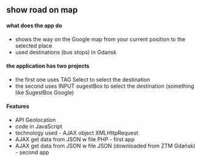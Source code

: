 ## show road on map

#### what does the app do
* shows the way on the Google map from your current position to the selected place
* used destinations (bus stops) in Gdansk

#### the application has two projects
* the first one uses TAG Select to select the destination
* the second uses INPUT sugestBox to select the destination (something like SugestBox Google)

#### Features
* API Geolocation
* code in JavaScript
* technology used - AJAX object XMLHttpRequest
* AJAX get data from JSON w file PHP - first app
* AJAX get data from JSON w file JSON (downloaded from ZTM Gdańsk) - second app




















